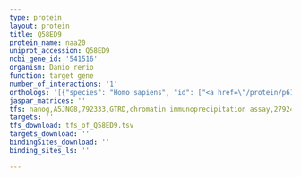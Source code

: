 ```yaml
---
type: protein
layout: protein
title: Q58ED9
protein_name: naa20
uniprot_accession: Q58ED9
ncbi_gene_id: '541516'
organism: Danio rerio
function: target gene
number_of_interactions: '1'
orthologs: '[{"species": "Homo sapiens", "id": ["<a href=\"/protein/p61599\">P61599</a>"]}, {"species": "Mus musculus", "id": ["<a href=\"/protein/p61600\">P61600</a>"]}, {"species": "Rattus norvegicus", "id": ["<a href=\"/protein/b2rz44\">B2RZ44</a>"]}, {"species": "Drosophila melanogaster", "id": ["Q9VWF5"]}, {"species": "Caenorhabditis elegans", "id": ["<a href=\"/protein/q965s3\">Q965S3</a>"]}, {"species": "Saccharomyces cerevisiae", "id": ["<a href=\"/protein/q06504\">Q06504</a>"]}]'
jaspar_matrices: ''
tfs: nanog,A5JNG8,792333,GTRD,chromatin immunoprecipitation assay,27924024%5Buid%5D,No
targets: ''
tfs_download: tfs_of_Q58ED9.tsv
targets_download: ''
bindingSites_download: ''
binding_sites_ls: ''

---
```

